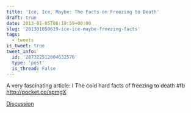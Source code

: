 ```yaml
---
title: 'Ice, Ice, Maybe: The Facts on Freezing to Death'
draft: true
date: 2013-01-05T06:19:59+00:00
slug: '201301050619-ice-ice-maybe-freezing-facts'
tags:
  - tweets
is_tweet: true
tweet_info:
  id: '287322512004632576'
  type: 'post'
  is_thread: False
---
```




A very fascinating article: I The cold hard facts of freezing to death #fb <http://pocket.co/spmgX>

[Discussion](https://x.com/sytelus/status/287322512004632576)
